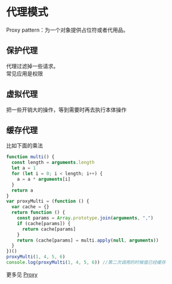 # 代理模式

Proxy pattern：为一个对象提供占位符或者代用品。

## 保护代理

代理过滤掉一些请求。  
常见应用是权限

## 虚拟代理

把一些开销大的操作，等到需要时再去执行本体操作

## 缓存代理

比如下面的乘法

```js
function multi() {
  const length = arguments.length
  let a = 1
  for (let i = 0; i < length; i++) {
    a = a * arguments[i]
  }
  return a
}
var proxyMulti = (function () {
  var cache = {}
  return function () {
    const params = Array.prototype.join(arguments, ",")
    if (cache[params]) {
      return cache[params]
    }
    return (cache[params] = multi.apply(null, arguments))
  }
})()
proxyMulti(1, 4, 5, 6)
console.log(proxyMulti(1, 4, 5, 6)) //第二次调用的时候值已经缓存
```

更多见 [Proxy](../javascript/045_proxy.md)
